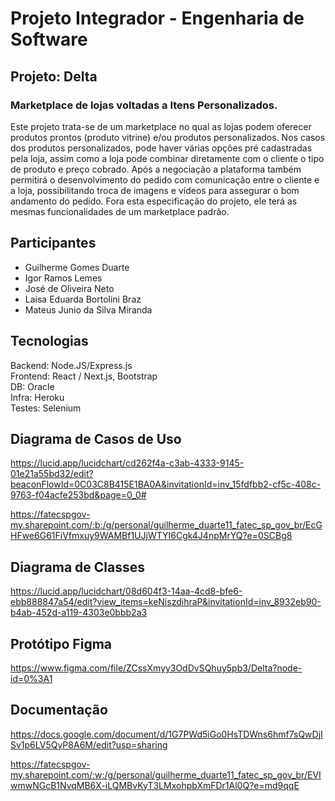 # Projeto Integrador - Engenharia de Software

## Projeto: Delta

### Marketplace de lojas voltadas a Itens Personalizados.

Este projeto trata-se de um marketplace no qual as lojas podem oferecer produtos prontos (produto vitrine) e/ou produtos personalizados. Nos casos dos produtos personalizados, pode haver várias opções pré cadastradas pela loja, assim como a loja pode combinar diretamente com o cliente o tipo de produto e preço cobrado. Após a negociação a plataforma também permitirá o desenvolvimento do pedido com comunicação entre o cliente e a loja, possibilitando troca de imagens e vídeos para assegurar o bom andamento do pedido. Fora esta especificação do projeto, ele terá as mesmas funcionalidades de um marketplace padrão.

## Participantes

* Guilherme Gomes Duarte
* Igor Ramos Lemes
* José de Oliveira Neto
* Laisa Eduarda Bortolini Braz
* Mateus Junio da Silva Miranda

## Tecnologias

Backend: Node.JS/Express.js  
Frontend: React / Next.js, Bootstrap  
DB: Oracle  
Infra: Heroku  
Testes: Selenium  

## Diagrama de Casos de Uso

https://lucid.app/lucidchart/cd262f4a-c3ab-4333-9145-01e21a55bd32/edit?beaconFlowId=0C03C8B415E1BA0A&invitationId=inv_15fdfbb2-cf5c-408c-9763-f04acfe253bd&page=0_0#

https://fatecspgov-my.sharepoint.com/:b:/g/personal/guilherme_duarte11_fatec_sp_gov_br/EcGHFwe6G61FiVfmxuy9WAMBf1UJjWTYI6Cgk4J4npMrYQ?e=0SCBg8

## Diagrama de Classes

https://lucid.app/lucidchart/08d604f3-14aa-4cd8-bfe6-ebb888847a54/edit?view_items=keNiszdihraP&invitationId=inv_8932eb90-b4ab-452d-a119-4303e0bbb2a3

## Protótipo Figma

https://www.figma.com/file/ZCssXmyy3OdDvSQhuy5pb3/Delta?node-id=0%3A1

## Documentação

https://docs.google.com/document/d/1G7PWd5iGo0HsTDWns6hmf7sQwDjISv1p6LV5QyP8A6M/edit?usp=sharing

https://fatecspgov-my.sharepoint.com/:w:/g/personal/guilherme_duarte11_fatec_sp_gov_br/EVIwmwNGcB1NvqMB6X-iLQMBvKyT3LMxohpbXmFDr1Al0Q?e=md9qqE
